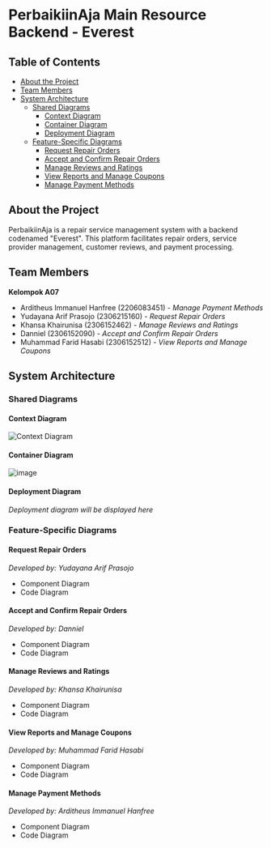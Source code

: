 # PerbaikiinAja Main Resource Backend - Everest

## Table of Contents
- [About the Project](#about-the-project)
- [Team Members](#team-members)
- [System Architecture](#system-architecture)
  - [Shared Diagrams](#shared-diagrams)
    - [Context Diagram](#context-diagram)
    - [Container Diagram](#container-diagram)
    - [Deployment Diagram](#deployment-diagram)
  - [Feature-Specific Diagrams](#feature-specific-diagrams)
    - [Request Repair Orders](#request-repair-orders)
    - [Accept and Confirm Repair Orders](#accept-and-confirm-repair-orders)
    - [Manage Reviews and Ratings](#manage-reviews-and-ratings)
    - [View Reports and Manage Coupons](#view-reports-and-manage-coupons)
    - [Manage Payment Methods](#manage-payment-methods)

## About the Project
PerbaikiinAja is a repair service management system with a backend codenamed "Everest". This platform facilitates repair orders, service provider management, customer reviews, and payment processing.

## Team Members
**Kelompok A07**
- Arditheus Immanuel Hanfree (2206083451) - *Manage Payment Methods*
- Yudayana Arif Prasojo (2306215160) - *Request Repair Orders*
- Khansa Khairunisa (2306152462) - *Manage Reviews and Ratings*
- Danniel (2306152090) - *Accept and Confirm Repair Orders*
- Muhammad Farid Hasabi (2306152512) - *View Reports and Manage Coupons*

## System Architecture

### Shared Diagrams

#### Context Diagram
![Context Diagram](https://github.com/user-attachments/assets/94235161-6a3a-4ee9-9308-36c018654e5d)

#### Container Diagram
![image](https://github.com/user-attachments/assets/cc702093-30be-41dd-b3ec-0eaa3d440f1f)

#### Deployment Diagram
*Deployment diagram will be displayed here*

### Feature-Specific Diagrams

#### Request Repair Orders
*Developed by: Yudayana Arif Prasojo*
- Component Diagram
- Code Diagram

#### Accept and Confirm Repair Orders
*Developed by: Danniel*
- Component Diagram
- Code Diagram

#### Manage Reviews and Ratings
*Developed by: Khansa Khairunisa*
- Component Diagram
- Code Diagram

#### View Reports and Manage Coupons
*Developed by: Muhammad Farid Hasabi*
- Component Diagram
- Code Diagram

#### Manage Payment Methods
*Developed by: Arditheus Immanuel Hanfree*
- Component Diagram
- Code Diagram
